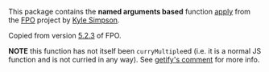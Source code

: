 This package contains the **named arguments based** function [apply](https://github.com/getify/fpo/blob/master/docs/core-API.md#fpoapply) from the [FPO](https://github.com/getify/fpo) project by [Kyle Simpson](https://github.com/getify).

Copied from version [5.2.3](https://github.com/getify/fpo/tree/5.2.3) of FPO.

**NOTE** this function has not itself been `curryMultiple`ed (i.e. it is a normal JS function and is not curried in any way). See [getify's comment](https://github.com/getify/fpo/issues/16#issuecomment-287787792) for more info.
